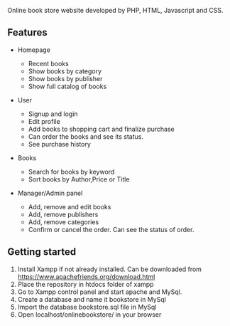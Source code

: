 Online book store website developed by PHP, HTML, Javascript and CSS.

## Features
- Homepage
  - Recent books
  - Show books by category
  - Show books by publisher
  - Show full catalog of books
  
- User
  - Signup and login
  - Edit profile
  - Add books to shopping cart and finalize purchase
  - Can order the books and see its status.
  - See purchase history
  
- Books
    - Search for books by keyword
    - Sort books by Author,Price or Title
    
- Manager/Admin panel
  - Add, remove and edit books
  - Add, remove  publishers
  - Add, remove categories
  - Confirm or cancel the order. Can see the status of order.
    
## Getting started
 1. Install Xampp if not already installed. Can be downloaded from https://www.apachefriends.org/download.html
 2. Place the repository in htdocs folder of xampp
 3. Go to Xampp control panel and start apache and MySql.
 4. Create a database and name it bookstore in MySql
 5. Import the database bookstore.sql file in MySql
 6. Open localhost/onlinebookstore/ in your browser
